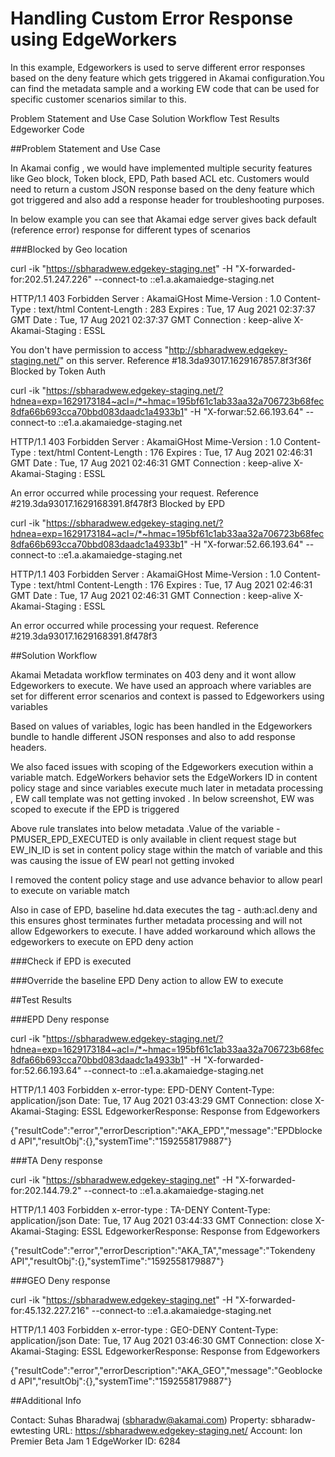 # Handling Custom Error Response using EdgeWorkers
In this example, Edgeworkers is used to serve different error responses based on the deny feature which gets triggered in Akamai configuration.You can find the metadata sample and a working EW code that can be used for specific customer scenarios similar to this.

Problem Statement and Use Case
Solution Workflow
Test Results
Edgeworker Code

##Problem Statement and Use Case

In Akamai config , we would have implemented multiple security features like Geo block, Token block, EPD, Path based ACL etc. Customers would need to return a custom JSON response based on the deny feature which got triggered and also add a response header for troubleshooting purposes.

In below example you can see that Akamai edge server gives back default (reference error) response for different types of scenarios

###Blocked by Geo location

curl -ik "https://sbharadwew.edgekey-staging.net" -H "X-forwarded-for:202.51.247.226" --connect-to ::e1.a.akamaiedge-staging.net

HTTP/1.1 403 Forbidden
Server : AkamaiGHost
Mime-Version : 1.0
Content-Type : text/html
Content-Length : 283
Expires : Tue, 17 Aug 2021 02:37:37 GMT
Date : Tue, 17 Aug 2021 02:37:37 GMT
Connection : keep-alive
X-Akamai-Staging : ESSL

You don't have permission to access "http://sbharadwew.edgekey-staging.net/" on this server.
Reference #18.3da93017.1629167857.8f3f36f
Blocked by Token Auth

curl -ik "https://sbharadwew.edgekey-staging.net/?hdnea=exp=1629173184~acl=/*~hmac=195bf61c1ab33aa32a706723b68fec8dfa66b693cca70bbd083daadc1a4933b1" -H "X-forwar:52.66.193.64" --connect-to ::e1.a.akamaiedge-staging.net

HTTP/1.1 403 Forbidden
Server : AkamaiGHost
Mime-Version : 1.0
Content-Type : text/html
Content-Length : 176
Expires : Tue, 17 Aug 2021 02:46:31 GMT
Date : Tue, 17 Aug 2021 02:46:31 GMT
Connection : keep-alive
X-Akamai-Staging : ESSL

An error occurred while processing your request.
Reference #219.3da93017.1629168391.8f478f3
Blocked by EPD

curl -ik "https://sbharadwew.edgekey-staging.net/?hdnea=exp=1629173184~acl=/*~hmac=195bf61c1ab33aa32a706723b68fec8dfa66b693cca70bbd083daadc1a4933b1" -H "X-forwar:52.66.193.64" --connect-to ::e1.a.akamaiedge-staging.net

HTTP/1.1 403 Forbidden
Server : AkamaiGHost
Mime-Version : 1.0
Content-Type : text/html
Content-Length : 176
Expires : Tue, 17 Aug 2021 02:46:31 GMT
Date : Tue, 17 Aug 2021 02:46:31 GMT
Connection : keep-alive
X-Akamai-Staging : ESSL

An error occurred while processing your request.
Reference #219.3da93017.1629168391.8f478f3

##Solution Workflow

Akamai Metadata workflow terminates on 403 deny and it wont allow Edgeworkers to execute. We have used an approach where variables are set for different error scenarios and context is passed to Edgeworkers using variables

Based on values of variables, logic has been handled in the Edgeworkers bundle to handle different JSON responses and also to add response headers.

We also faced issues with scoping of the Edgeworkers execution within a variable match. EdgeWorkers behavior sets the EdgeWorkers ID in content policy stage and since variables execute much later in metadata processing , EW call template was not getting invoked . In below screenshot, EW was scoped to execute if the EPD is triggered


Above rule translates into below metadata .Value of the variable - PMUSER_EPD_EXECUTED is only available in client request stage but EW_IN_ID is set in content policy stage within the match of variable and this was causing the issue of EW pearl not getting invoked


I removed the content policy stage and use advance behavior to allow pearl to execute on variable match


Also in case of EPD, baseline hd.data executes the tag - auth:acl.deny and this ensures ghost terminates further metadata processing and will not allow Edgeworkers to execute. I have added workaround which allows the edgeworkers to execute on EPD deny action

###Check if EPD is executed


###Override the baseline EPD Deny action to allow EW to execute


##Test Results

###EPD Deny response

curl -ik "https://sbharadwew.edgekey-staging.net/?hdnea=exp=1629173184~acl=/*~hmac=195bf61c1ab33aa32a706723b68fec8dfa66b693cca70bbd083daadc1a4933b1" -H "X-forwarded-for:52.66.193.64" --connect-to ::e1.a.akamaiedge-staging.net

HTTP/1.1 403 Forbidden
x-error-type: EPD-DENY
Content-Type: application/json
Date: Tue, 17 Aug 2021 03:43:29 GMT
Connection: close
X-Akamai-Staging: ESSL
EdgeworkerResponse: Response from Edgeworkers

{"resultCode":"error","errorDescription":"AKA_EPD","message":"EPDblocked API","resultObj":{},"systemTime":"1592558179887"}

###TA Deny response

curl -ik "https://sbharadwew.edgekey-staging.net" -H "X-forwarded-for:202.144.79.2" --connect-to ::e1.a.akamaiedge-staging.net

HTTP/1.1 403 Forbidden
x-error-type : TA-DENY
Content-Type: application/json
Date: Tue, 17 Aug 2021 03:44:33 GMT
Connection: close
X-Akamai-Staging: ESSL
EdgeworkerResponse: Response from Edgeworkers

{"resultCode":"error","errorDescription":"AKA_TA","message":"Tokendeny API","resultObj":{},"systemTime":"1592558179887"}

###GEO Deny response

curl -ik "https://sbharadwew.edgekey-staging.net" -H "X-forwarded-for:45.132.227.216" --connect-to ::e1.a.akamaiedge-staging.net

HTTP/1.1 403 Forbidden
x-error-type : GEO-DENY
Content-Type: application/json
Date: Tue, 17 Aug 2021 03:46:30 GMT
Connection: close
X-Akamai-Staging: ESSL
EdgeworkerResponse: Response from Edgeworkers

{"resultCode":"error","errorDescription":"AKA_GEO","message":"Geoblocked API","resultObj":{},"systemTime":"1592558179887"}

##Additional Info

Contact: Suhas Bharadwaj (​​sbharadw@akamai.com)
Property: sbharadw-ewtesting
URL: https://sbharadwew.edgekey-staging.net/
Account: Ion Premier Beta Jam 1
EdgeWorker ID: 6284
